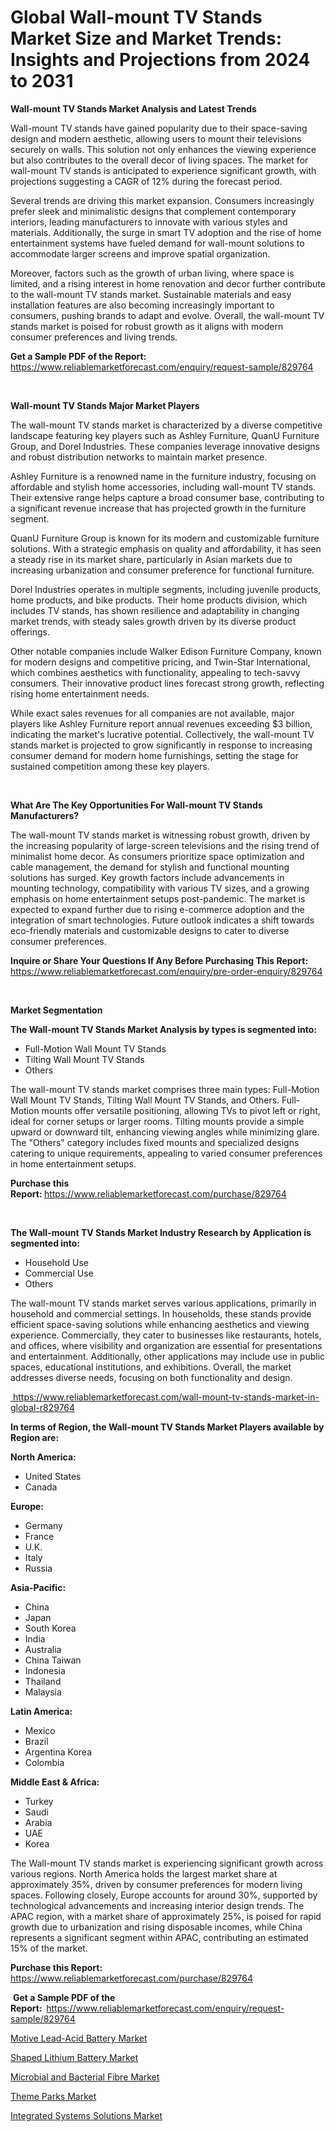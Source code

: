 <p><h1>Global Wall-mount TV Stands Market Size and Market Trends: Insights and Projections from 2024 to 2031</h1></p><p><strong>Wall-mount TV Stands Market Analysis and Latest Trends</strong></p>
<p><p>Wall-mount TV stands have gained popularity due to their space-saving design and modern aesthetic, allowing users to mount their televisions securely on walls. This solution not only enhances the viewing experience but also contributes to the overall decor of living spaces. The market for wall-mount TV stands is anticipated to experience significant growth, with projections suggesting a CAGR of 12% during the forecast period. </p><p>Several trends are driving this market expansion. Consumers increasingly prefer sleek and minimalistic designs that complement contemporary interiors, leading manufacturers to innovate with various styles and materials. Additionally, the surge in smart TV adoption and the rise of home entertainment systems have fueled demand for wall-mount solutions to accommodate larger screens and improve spatial organization. </p><p>Moreover, factors such as the growth of urban living, where space is limited, and a rising interest in home renovation and decor further contribute to the wall-mount TV stands market. Sustainable materials and easy installation features are also becoming increasingly important to consumers, pushing brands to adapt and evolve. Overall, the wall-mount TV stands market is poised for robust growth as it aligns with modern consumer preferences and living trends.</p></p>
<p><strong>Get a Sample PDF of the Report:&nbsp;</strong> <a href="https://www.reliablemarketforecast.com/enquiry/request-sample/829764?utm_campaign=1108&utm_medium=2&utm_source=Github&utm_content=ia&utm_term=08102024&utm_id=wall-mount-tv-stands">https://www.reliablemarketforecast.com/enquiry/request-sample/829764</a></p>
<p>&nbsp;</p>
<p><strong>Wall-mount TV Stands Major Market Players</strong></p>
<p><p>The wall-mount TV stands market is characterized by a diverse competitive landscape featuring key players such as Ashley Furniture, QuanU Furniture Group, and Dorel Industries. These companies leverage innovative designs and robust distribution networks to maintain market presence.</p><p>Ashley Furniture is a renowned name in the furniture industry, focusing on affordable and stylish home accessories, including wall-mount TV stands. Their extensive range helps capture a broad consumer base, contributing to a significant revenue increase that has projected growth in the furniture segment.</p><p>QuanU Furniture Group is known for its modern and customizable furniture solutions. With a strategic emphasis on quality and affordability, it has seen a steady rise in its market share, particularly in Asian markets due to increasing urbanization and consumer preference for functional furniture.</p><p>Dorel Industries operates in multiple segments, including juvenile products, home products, and bike products. Their home products division, which includes TV stands, has shown resilience and adaptability in changing market trends, with steady sales growth driven by its diverse product offerings.</p><p>Other notable companies include Walker Edison Furniture Company, known for modern designs and competitive pricing, and Twin-Star International, which combines aesthetics with functionality, appealing to tech-savvy consumers. Their innovative product lines forecast strong growth, reflecting rising home entertainment needs.</p><p>While exact sales revenues for all companies are not available, major players like Ashley Furniture report annual revenues exceeding $3 billion, indicating the market's lucrative potential. Collectively, the wall-mount TV stands market is projected to grow significantly in response to increasing consumer demand for modern home furnishings, setting the stage for sustained competition among these key players.</p></p>
<p>&nbsp;</p>
<p><strong>What Are The Key Opportunities For Wall-mount TV Stands Manufacturers?</strong></p>
<p><p>The wall-mount TV stands market is witnessing robust growth, driven by the increasing popularity of large-screen televisions and the rising trend of minimalist home decor. As consumers prioritize space optimization and cable management, the demand for stylish and functional mounting solutions has surged. Key growth factors include advancements in mounting technology, compatibility with various TV sizes, and a growing emphasis on home entertainment setups post-pandemic. The market is expected to expand further due to rising e-commerce adoption and the integration of smart technologies. Future outlook indicates a shift towards eco-friendly materials and customizable designs to cater to diverse consumer preferences.</p></p>
<p><strong>Inquire or Share Your Questions If Any Before Purchasing This Report:</strong> <a href="https://www.reliablemarketforecast.com/enquiry/pre-order-enquiry/829764?utm_campaign=1108&utm_medium=2&utm_source=Github&utm_content=ia&utm_term=08102024&utm_id=wall-mount-tv-stands">https://www.reliablemarketforecast.com/enquiry/pre-order-enquiry/829764</a></p>
<p>&nbsp;</p>
<p><strong>Market Segmentation</strong></p>
<p><strong>The Wall-mount TV Stands Market Analysis by types is segmented into:</strong></p>
<p><ul><li>Full-Motion Wall Mount TV Stands</li><li>Tilting Wall Mount TV Stands</li><li>Others</li></ul></p>
<p><p>The wall-mount TV stands market comprises three main types: Full-Motion Wall Mount TV Stands, Tilting Wall Mount TV Stands, and Others. Full-Motion mounts offer versatile positioning, allowing TVs to pivot left or right, ideal for corner setups or larger rooms. Tilting mounts provide a simple upward or downward tilt, enhancing viewing angles while minimizing glare. The "Others" category includes fixed mounts and specialized designs catering to unique requirements, appealing to varied consumer preferences in home entertainment setups.</p></p>
<p><strong>Purchase this Report:&nbsp;</strong><a href="https://www.reliablemarketforecast.com/purchase/829764?utm_campaign=1108&utm_medium=2&utm_source=Github&utm_content=ia&utm_term=08102024&utm_id=wall-mount-tv-stands">https://www.reliablemarketforecast.com/purchase/829764</a></p>
<p>&nbsp;</p>
<p><strong>The Wall-mount TV Stands Market Industry Research by Application is segmented into:</strong></p>
<p><ul><li>Household Use</li><li>Commercial Use</li><li>Others</li></ul></p>
<p><p>The wall-mount TV stands market serves various applications, primarily in household and commercial settings. In households, these stands provide efficient space-saving solutions while enhancing aesthetics and viewing experience. Commercially, they cater to businesses like restaurants, hotels, and offices, where visibility and organization are essential for presentations and entertainment. Additionally, other applications may include use in public spaces, educational institutions, and exhibitions. Overall, the market addresses diverse needs, focusing on both functionality and design.</p></p>
<p><a href="https://www.reliablemarketforecast.com/wall-mount-tv-stands-market-in-global-r829764?utm_campaign=1108&utm_medium=2&utm_source=Github&utm_content=ia&utm_term=08102024&utm_id=wall-mount-tv-stands">&nbsp;https://www.reliablemarketforecast.com/wall-mount-tv-stands-market-in-global-r829764</a></p>
<p><strong>In terms of Region, the Wall-mount TV Stands Market Players available by Region are:</strong></p>
<p>
    <p> <strong> North America: </strong>
        <ul>
            <li>United States</li>
            <li>Canada</li>
        </ul>
        </p> 
    <p> <strong> Europe: </strong>
        <ul>
            <li>Germany</li>
            <li>France</li>
            <li>U.K.</li>
            <li>Italy</li>
            <li>Russia</li>
        </ul>
        </p> 
    <p> <strong> Asia-Pacific: </strong>
        <ul>
            <li>China</li>
            <li>Japan</li>
            <li>South Korea</li>
            <li>India</li>
            <li>Australia</li>
            <li>China Taiwan</li>
            <li>Indonesia</li>
            <li>Thailand</li>
            <li>Malaysia</li>
        </ul>
        </p> 
    <p> <strong> Latin America: </strong>
        <ul>
            <li>Mexico</li>
            <li>Brazil</li>
            <li>Argentina Korea</li>
            <li>Colombia</li>
        </ul>
        </p> 
    <p> <strong> Middle East & Africa: </strong>
        <ul>
            <li>Turkey</li>
            <li>Saudi</li>
            <li>Arabia</li>
            <li>UAE</li>
            <li>Korea</li>
        </ul>
    </p>
    </p>
<p><p>The Wall-mount TV stands market is experiencing significant growth across various regions. North America holds the largest market share at approximately 35%, driven by consumer preferences for modern living spaces. Following closely, Europe accounts for around 30%, supported by technological advancements and increasing interior design trends. The APAC region, with a market share of approximately 25%, is poised for rapid growth due to urbanization and rising disposable incomes, while China represents a significant segment within APAC, contributing an estimated 15% of the market.</p></p>
<p><strong>Purchase this Report: </strong><a href="https://www.reliablemarketforecast.com/purchase/829764?utm_campaign=1108&utm_medium=2&utm_source=Github&utm_content=ia&utm_term=08102024&utm_id=wall-mount-tv-stands">https://www.reliablemarketforecast.com/purchase/829764</a></p>
<p>&nbsp;<strong>Get a Sample PDF of the Report:&nbsp;&nbsp;</strong><a href="https://www.reliablemarketforecast.com/enquiry/request-sample/829764?utm_campaign=1108&utm_medium=2&utm_source=Github&utm_content=ia&utm_term=08102024&utm_id=wall-mount-tv-stands">https://www.reliablemarketforecast.com/enquiry/request-sample/829764</a></p>
<p><strong></strong></p>
<p><p><a href="https://issuu.com/reportprime-2/docs/motive-lead-acid-battery-market-siz_96cd2cabe41a65?utm_campaign=1108&utm_medium=2&utm_source=Github&utm_content=ia&utm_term=08102024&utm_id=wall-mount-tv-stands">Motive Lead-Acid Battery Market</a></p><p><a href="https://issuu.com/reportprime-2/docs/shaped-lithium-battery-market-size-_2c7eb819273b6a?utm_campaign=1108&utm_medium=2&utm_source=Github&utm_content=ia&utm_term=08102024&utm_id=wall-mount-tv-stands">Shaped Lithium Battery Market</a></p><p><a href="https://github.com/ardellegief/Market-Research-Report-List-1/blob/main/microbial-and-bacterial-fibre-market.md?utm_campaign=1108&utm_medium=2&utm_source=Github&utm_content=ia&utm_term=08102024&utm_id=wall-mount-tv-stands">Microbial and Bacterial Fibre Market</a></p><p><a href="https://www.linkedin.com/pulse/opportunities-challenges-theme-parks-market-strategic-insights-5qicf?utm_campaign=1108&utm_medium=2&utm_source=Github&utm_content=ia&utm_term=08102024&utm_id=wall-mount-tv-stands">Theme Parks Market</a></p><p><a href="https://www.linkedin.com/pulse/integrated-systems-solutions-market-matrix-applications-fv7pf?utm_campaign=1108&utm_medium=2&utm_source=Github&utm_content=ia&utm_term=08102024&utm_id=wall-mount-tv-stands">Integrated Systems Solutions Market</a></p></p>